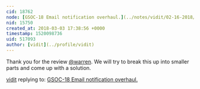 ```yaml
---
cid: 18762
node: [GSOC-18 Email notification overhaul.](../notes/vidit/02-16-2018/gsoc-18-email-notification-overhaul)
nid: 15750
created_at: 2018-03-03 17:38:56 +0000
timestamp: 1520098736
uid: 517093
author: [vidit](../profile/vidit)
---
```


Thank you for the review [@warren](/profile/warren). We will try to break this up into smaller parts and come up with a solution.

[vidit](../profile/vidit) replying to: [GSOC-18 Email notification overhaul.](../notes/vidit/02-16-2018/gsoc-18-email-notification-overhaul)

